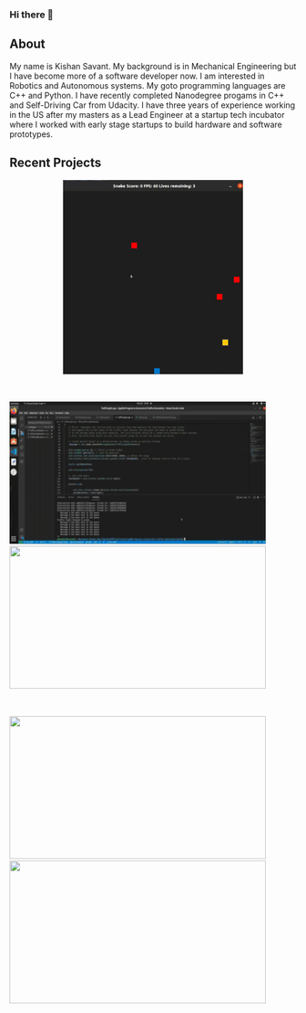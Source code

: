 ### Hi there 👋

## About
My name is Kishan Savant. My background is in Mechanical Engineering but I have become more of a software developer now. I am interested in Robotics and Autonomous systems. My goto programming languages are C++ and Python. I have recently completed Nanodegree progams in C++ and Self-Driving Car from Udacity. I have three years of experience working in the US after my masters as a Lead Engineer at a startup tech incubator where I worked with early stage startups to build hardware and software prototypes.

## Recent Projects

<!-- <h3 align = "center" > UdacityCPPCapstone- Snake Game </h3> -->
<p align="center">
  <a href="https://github.com/NeoKish/CppND-Capstone-Snake-Game" target="_blank">
   <img src=modified_snake_game.gif >
  </a>
</p>
<br/>
<p>
  <a href="https://github.com/NeoKish/CppND-Program-a-Concurrent-Traffic-Simulation" target="_blank"> 
    <img src="concurrent_traffic_sim_gif.gif" width="450" height="250" /> 
  </a> 
   <a href="https://github.com/NeoKish/CarND-Capstone" target="_blank">
    <img src="system_integration.gif" width="450" height = "250" /> 
  </a>
</p>  
<br/>
<p>
  <a href="https://github.com/NeoKish/CarND-Path-Planning-Project" target="_blank"> 
    <img src="highway_driving.gif" width="450" height="250" /> 
  </a> 
   <a href="https://github.com/NeoKish/UdacitySelfDrivingCarND_AdvancedLaneLines" target="_blank">
    <img src="advanced_lane_project_submission.gif" width="450" height = "250" /> 
  </a>
</p>

<!--
**NeoKish/NeoKish** is a ✨ _special_ ✨ repository because its `README.md` (this file) appears on your GitHub profile.

Here are some ideas to get you started:

- 🔭 I’m currently working on ...
- 🌱 I’m currently learning ...
- 👯 I’m looking to collaborate on ...
- 🤔 I’m looking for help with ...
- 💬 Ask me about ...
- 📫 How to reach me: ...
- 😄 Pronouns: ...
- ⚡ Fun fact: ...
-->
